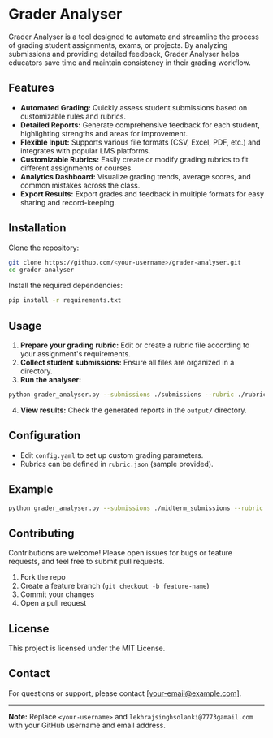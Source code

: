 # Grader Analyser

Grader Analyser is a tool designed to automate and streamline the process of grading student assignments, exams, or projects. By analyzing submissions and providing detailed feedback, Grader Analyser helps educators save time and maintain consistency in their grading workflow.

## Features

- **Automated Grading:** Quickly assess student submissions based on customizable rules and rubrics.
- **Detailed Reports:** Generate comprehensive feedback for each student, highlighting strengths and areas for improvement.
- **Flexible Input:** Supports various file formats (CSV, Excel, PDF, etc.) and integrates with popular LMS platforms.
- **Customizable Rubrics:** Easily create or modify grading rubrics to fit different assignments or courses.
- **Analytics Dashboard:** Visualize grading trends, average scores, and common mistakes across the class.
- **Export Results:** Export grades and feedback in multiple formats for easy sharing and record-keeping.

## Installation

Clone the repository:

```bash
git clone https://github.com/<your-username>/grader-analyser.git
cd grader-analyser
```

Install the required dependencies:

```bash
pip install -r requirements.txt
```

## Usage

1. **Prepare your grading rubric:** Edit or create a rubric file according to your assignment's requirements.
2. **Collect student submissions:** Ensure all files are organized in a directory.
3. **Run the analyser:**

```bash
python grader_analyser.py --submissions ./submissions --rubric ./rubric.json
```

4. **View results:** Check the generated reports in the `output/` directory.

## Configuration

- Edit `config.yaml` to set up custom grading parameters.
- Rubrics can be defined in `rubric.json` (sample provided).

## Example

```bash
python grader_analyser.py --submissions ./midterm_submissions --rubric ./midterm_rubric.json
```

## Contributing

Contributions are welcome! Please open issues for bugs or feature requests, and feel free to submit pull requests.

1. Fork the repo
2. Create a feature branch (`git checkout -b feature-name`)
3. Commit your changes
4. Open a pull request

## License

This project is licensed under the MIT License.

## Contact

For questions or support, please contact [your-email@example.com].

---

**Note:** Replace `<your-username>` and `lekhrajsinghsolanki@7773gamail.com` with your GitHub username and email address.
